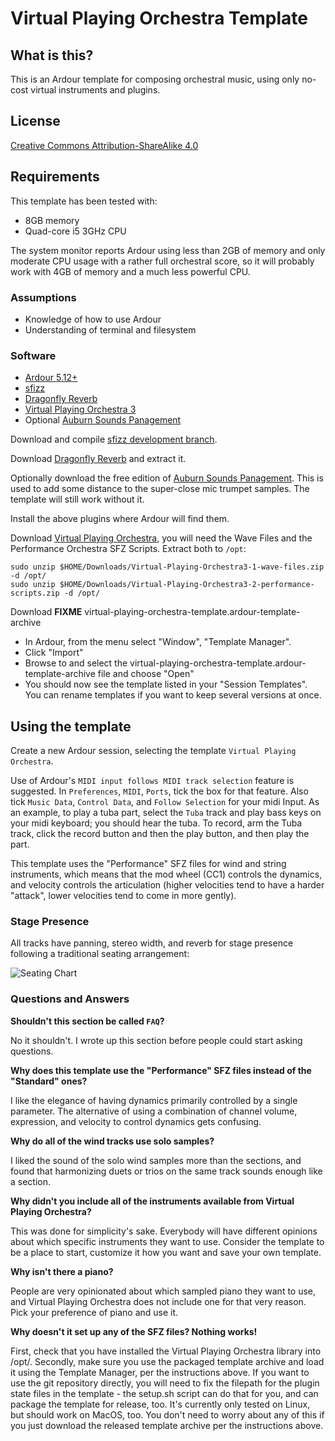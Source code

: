 # Virtual Playing Orchestra Template

## What is this?
This is an Ardour template for composing orchestral music, using only no-cost virtual instruments and plugins.

## License

[Creative Commons Attribution-ShareAlike 4.0](https://creativecommons.org/licenses/by-sa/4.0/)

## Requirements
This template has been tested with:
* 8GB memory
* Quad-core i5 3GHz CPU

The system monitor reports Ardour using less than 2GB of memory and only moderate CPU usage with a rather full orchestral score, so it will probably work with 4GB of memory and a much less powerful CPU.

### Assumptions

* Knowledge of how to use Ardour
* Understanding of terminal and filesystem

### Software 

* [Ardour 5.12+](http://ardour.org/)
* [sfizz](https://sfz.tools/sfizz/)
* [Dragonfly Reverb](https://github.com/michaelwillis/dragonfly-reverb)
* [Virtual Playing Orchestra 3](http://virtualplaying.com/)
* Optional [Auburn Sounds Panagement](https://www.auburnsounds.com/products/Panagement.html)

Download and compile [sfizz development branch](https://github.com/sfztools/sfizz/tree/develop).

Download [Dragonfly Reverb](https://github.com/michaelwillis/dragonfly-reverb/releases/tag/2.0.0) and extract it.

Optionally download the free edition of [Auburn Sounds Panagement](https://www.auburnsounds.com/products/Panagement.html). This is used to add some distance to the super-close mic trumpet samples. The template will still work without it.

Install the above plugins where Ardour will find them.

Download [Virtual Playing Orchestra](http://virtualplaying.com/), you will need the Wave Files and the Performance Orchestra SFZ Scripts. Extract both to `/opt`:

```
sudo unzip $HOME/Downloads/Virtual-Playing-Orchestra3-1-wave-files.zip -d /opt/
sudo unzip $HOME/Downloads/Virtual-Playing-Orchestra3-2-performance-scripts.zip -d /opt/
```

Download **FIXME** virtual-playing-orchestra-template.ardour-template-archive

* In Ardour, from the menu select "Window", "Template Manager".
* Click "Import"
* Browse to and select the virtual-playing-orchestra-template.ardour-template-archive file and choose "Open"
* You should now see the template listed in your "Session Templates". You can rename templates if you want to keep several versions at once.


## Using the template

Create a new Ardour session, selecting the template `Virtual Playing Orchestra`.

Use of Ardour's `MIDI input follows MIDI track selection` feature is suggested. In `Preferences`, `MIDI`, `Ports`, tick the box for that feature. Also tick `Music Data`, `Control Data`, and `Follow Selection` for your midi Input. As an example, to play a tuba part, select the `Tuba` track and play bass keys on your midi keyboard; you should hear the tuba. To record, arm the Tuba track, click the record button and then the play button, and then play the part.

This template uses the "Performance" SFZ files for wind and string instruments, which means that the mod wheel (CC1) controls the dynamics, and velocity controls the articulation (higher velocities tend to have a harder "attack", lower velocities tend to come in more gently). 

### Stage Presence

All tracks have panning, stereo width, and reverb for stage presence following a traditional seating arrangement:

![Seating Chart](seating.png)

### Questions and Answers

**Shouldn't this section be called `FAQ`?**

No it shouldn't. I wrote up this section before people could start asking questions.

**Why does this template use the "Performance" SFZ files instead of the "Standard" ones?**

I like the elegance of having dynamics primarily controlled by a single parameter. The alternative of using a combination of channel volume, expression, and velocity to control dynamics gets confusing.

**Why do all of the wind tracks use solo samples?**

I liked the sound of the solo wind samples more than the sections, and found that harmonizing duets or trios on the same track sounds enough like a section.

**Why didn't you include all of the instruments available from Virtual Playing Orchestra?**

This was done for simplicity's sake. Everybody will have different opinions about which specific instruments they want to use. Consider the template to be a place to start, customize it how you want and save your own template.

**Why isn't there a piano?**

People are very opinionated about which sampled piano they want to use, and Virtual Playing Orchestra does not include one for that very reason. Pick your preference of piano and use it.

**Why doesn't it set up any of the SFZ files? Nothing works!**

First, check that you have installed the Virtual Playing Orchestra library into /opt/. Secondly, make sure you use the packaged template archive and load it using the Template Manager, per the instructions above. If you want to use the git repository directly, you will need to fix the filepath for the plugin state files in the template - the setup.sh script can do that for you, and can package the template for release, too. It's currently only tested on Linux, but should work on MacOS, too. You don't need to worry about any of this if you just download the released template archive per the instructions above.
